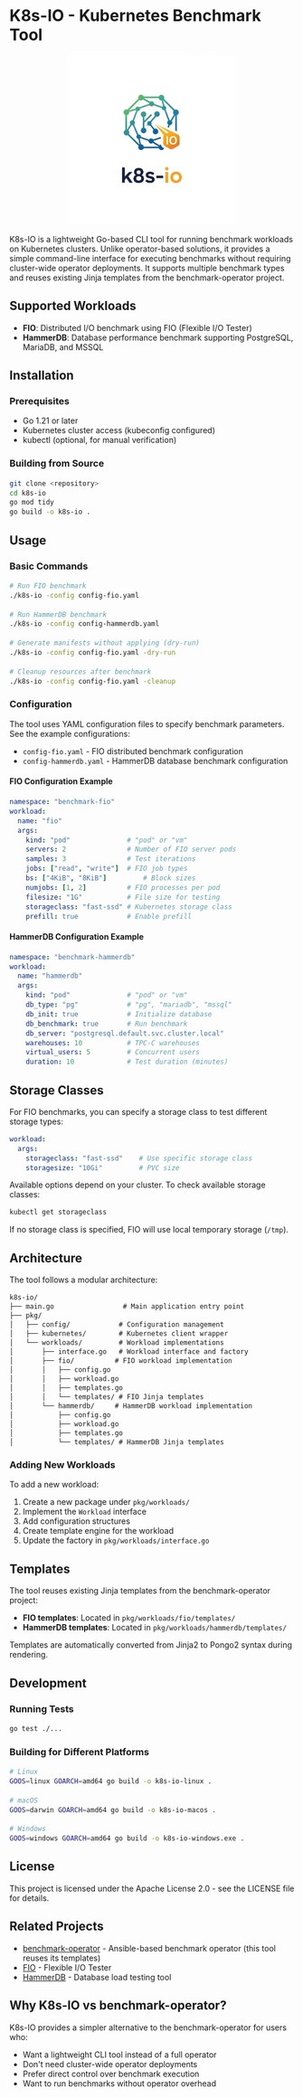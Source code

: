 
# K8s-IO - Kubernetes Benchmark Tool

<p align="center">
  <img src="logo/logo.png" alt="K8s-IO Logo" width="300"/>
</p>

K8s-IO is a lightweight Go-based CLI tool for running benchmark workloads on Kubernetes clusters. Unlike operator-based solutions, it provides a simple command-line interface for executing benchmarks without requiring cluster-wide operator deployments. It supports multiple benchmark types and reuses existing Jinja templates from the benchmark-operator project.

## Supported Workloads

- **FIO**: Distributed I/O benchmark using FIO (Flexible I/O Tester)
- **HammerDB**: Database performance benchmark supporting PostgreSQL, MariaDB, and MSSQL

## Installation

### Prerequisites

- Go 1.21 or later
- Kubernetes cluster access (kubeconfig configured)
- kubectl (optional, for manual verification)

### Building from Source

```bash
git clone <repository>
cd k8s-io
go mod tidy
go build -o k8s-io .
```

## Usage

### Basic Commands

```bash
# Run FIO benchmark
./k8s-io -config config-fio.yaml

# Run HammerDB benchmark
./k8s-io -config config-hammerdb.yaml

# Generate manifests without applying (dry-run)
./k8s-io -config config-fio.yaml -dry-run

# Cleanup resources after benchmark
./k8s-io -config config-fio.yaml -cleanup
```

### Configuration

The tool uses YAML configuration files to specify benchmark parameters. See the example configurations:

- `config-fio.yaml` - FIO distributed benchmark configuration
- `config-hammerdb.yaml` - HammerDB database benchmark configuration

#### FIO Configuration Example

```yaml
namespace: "benchmark-fio"
workload:
  name: "fio"
  args:
    kind: "pod"              # "pod" or "vm"
    servers: 2               # Number of FIO server pods
    samples: 3               # Test iterations
    jobs: ["read", "write"]  # FIO job types
    bs: ["4KiB", "8KiB"]         # Block sizes
    numjobs: [1, 2]          # FIO processes per pod
    filesize: "1G"           # File size for testing
    storageclass: "fast-ssd" # Kubernetes storage class
    prefill: true            # Enable prefill
```

#### HammerDB Configuration Example

```yaml
namespace: "benchmark-hammerdb"
workload:
  name: "hammerdb"
  args:
    kind: "pod"              # "pod" or "vm"
    db_type: "pg"            # "pg", "mariadb", "mssql"
    db_init: true            # Initialize database
    db_benchmark: true       # Run benchmark
    db_server: "postgresql.default.svc.cluster.local"
    warehouses: 10           # TPC-C warehouses
    virtual_users: 5         # Concurrent users
    duration: 10             # Test duration (minutes)
```

## Storage Classes

For FIO benchmarks, you can specify a storage class to test different storage types:

```yaml
workload:
  args:
    storageclass: "fast-ssd"    # Use specific storage class
    storagesize: "10Gi"         # PVC size
```

Available options depend on your cluster. To check available storage classes:

```bash
kubectl get storageclass
```

If no storage class is specified, FIO will use local temporary storage (`/tmp`).

## Architecture

The tool follows a modular architecture:

```
k8s-io/
├── main.go                 # Main application entry point
├── pkg/
│   ├── config/            # Configuration management
│   ├── kubernetes/        # Kubernetes client wrapper
│   └── workloads/         # Workload implementations
│       ├── interface.go   # Workload interface and factory
│       ├── fio/          # FIO workload implementation
│       │   ├── config.go
│       │   ├── workload.go
│       │   ├── templates.go
│       │   └── templates/ # FIO Jinja templates
│       └── hammerdb/     # HammerDB workload implementation
│           ├── config.go
│           ├── workload.go
│           ├── templates.go
│           └── templates/ # HammerDB Jinja templates
```

### Adding New Workloads

To add a new workload:

1. Create a new package under `pkg/workloads/`
2. Implement the `Workload` interface
3. Add configuration structures
4. Create template engine for the workload
5. Update the factory in `pkg/workloads/interface.go`

## Templates

The tool reuses existing Jinja templates from the benchmark-operator project:

- **FIO templates**: Located in `pkg/workloads/fio/templates/`
- **HammerDB templates**: Located in `pkg/workloads/hammerdb/templates/`

Templates are automatically converted from Jinja2 to Pongo2 syntax during rendering.

## Development

### Running Tests

```bash
go test ./...
```

### Building for Different Platforms

```bash
# Linux
GOOS=linux GOARCH=amd64 go build -o k8s-io-linux .

# macOS
GOOS=darwin GOARCH=amd64 go build -o k8s-io-macos .

# Windows
GOOS=windows GOARCH=amd64 go build -o k8s-io-windows.exe .
```

## License

This project is licensed under the Apache License 2.0 - see the LICENSE file for details.

## Related Projects

- [benchmark-operator](https://github.com/cloud-bulldozer/benchmark-operator) - Ansible-based benchmark operator (this tool reuses its templates)
- [FIO](https://github.com/axboe/fio) - Flexible I/O Tester
- [HammerDB](https://www.hammerdb.com/) - Database load testing tool

## Why K8s-IO vs benchmark-operator?

K8s-IO provides a simpler alternative to the benchmark-operator for users who:
- Want a lightweight CLI tool instead of a full operator
- Don't need cluster-wide operator deployments
- Prefer direct control over benchmark execution
- Want to run benchmarks without operator overhead
